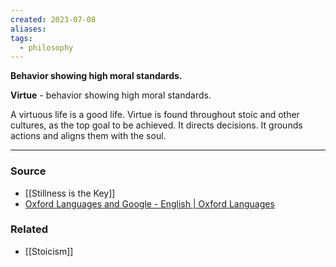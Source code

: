 ```yaml
---
created: 2023-07-08
aliases: 
tags:
  - philosophy
---
```

**Behavior showing high moral standards.**

**Virtue** - behavior showing high moral standards.

A virtuous life is a good life. Virtue is found throughout stoic and other cultures, as the top goal to be achieved. It directs decisions. It grounds actions and aligns them with the soul.

****
### Source
- [[Stillness is the Key]]
- [Oxford Languages and Google - English | Oxford Languages](https://languages.oup.com/google-dictionary-en/)

### Related
- [[Stoicism]] 